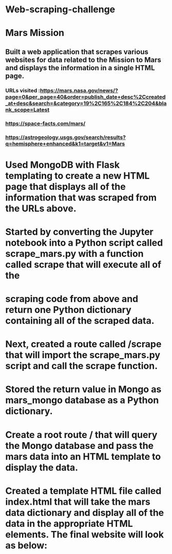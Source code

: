 #                                                                    Web-scraping-challenge
# Mars Mission 
## Built a web application that scrapes various websites for data related to the Mission to Mars and displays the information in a single HTML page.

### URLs visited :https://mars.nasa.gov/news/?page=0&per_page=40&order=publish_date+desc%2Ccreated_at+desc&search=&category=19%2C165%2C184%2C204&blank_scope=Latest
###               https://space-facts.com/mars/
###               https://astrogeology.usgs.gov/search/results?q=hemisphere+enhanced&k1=target&v1=Mars
#
# Used MongoDB with Flask templating to create a new HTML page that displays all of the information that was scraped from the URLs above.

# Started by converting the Jupyter notebook into a Python script called scrape_mars.py with a function called scrape that will execute all of the  
# scraping code from above and return one Python dictionary containing all of the scraped data.

# Next, created a route called /scrape that will import the scrape_mars.py script and call the scrape function.

# Stored the return value in Mongo as mars_mongo database as a Python dictionary.
# Create a root route / that will query the Mongo database and pass the mars data into an HTML template to display the data.

# Created a template HTML file called index.html that will take the mars data dictionary and display all of the data in the appropriate HTML elements. The final website will look as below:

